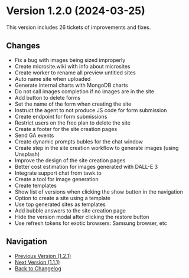 # Version 1.2.0 (2024-03-25)

This version includes 26 tickets of improvements and fixes.

## Changes

- Fix a bug with images being sized improperly
- Create microsite.wiki with info about microsites
- Create worker to rename all preview untitled sites
- Auto name site when uploaded
- Generate internal charts with MongoDB charts
- Do not call images completion if no images are in the site
- Add button to delete forms
- Set the name of the form when creating the site
- Instruct the agent to not produce JS code for form submission
- Create endpoint for form submissions
- Restrict users on the free plan to delete the site
- Create a footer for the site creation pages
- Send GA events
- Create dynamic prompts bubles for the chat window
- Create step in the site creation workflow to generate images (using Unsplash)
- Improve the design of the site creation pages
- Better cost estimation for images generated with DALL-E 3
- Integrate support chat from tawk.to
- Create a tool for image generation
- Create templates
- Show list of versions when clicking the show button in the navigation
- Option to create a site using a template
- Use top generated sites as templates
- Add bubble answers to the site creation page
- Hide the version modal after clicking the restore button
- Use refresh tokens for exotic browsers: Samsung browser, etc

## Navigation

- [Previous Version (1.2.1)](1.2.1.md)
- [Next Version (1.1.1)](1.1.1.md)
- [Back to Changelog](../changelog.md)